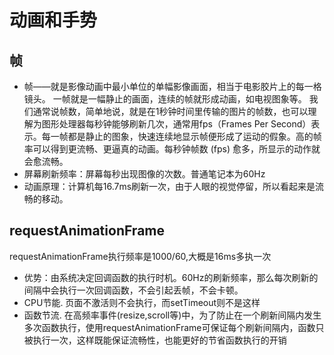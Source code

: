 # 动画和手势
## 帧
- 帧——就是影像动画中最小单位的单幅影像画面，相当于电影胶片上的每一格镜头。 一帧就是一幅静止的画面，连续的帧就形成动画，如电视图象等。 我们通常说帧数，简单地说，就是在1秒钟时间里传输的图片的帧数，也可以理解为图形处理器每秒钟能够刷新几次，通常用fps（Frames Per Second）表示。每一帧都是静止的图象，快速连续地显示帧便形成了运动的假象。高的帧率可以得到更流畅、更逼真的动画。每秒钟帧数 (fps) 愈多，所显示的动作就会愈流畅。
- 屏幕刷新频率：屏幕每秒出现图像的次数。普通笔记本为60Hz
- 动画原理：计算机每16.7ms刷新一次，由于人眼的视觉停留，所以看起来是流畅的移动。
## requestAnimationFrame
requestAnimationFrame执行频率是1000/60,大概是16ms多执一次<br>

- 优势：由系统决定回调函数的执行时机。60Hz的刷新频率，那么每次刷新的间隔中会执行一次回调函数，不会引起丢帧，不会卡顿。
- CPU节能. 页面不激活则不会执行，而setTimeout则不是这样 
- 函数节流. 在高频率事件(resize,scroll等)中，为了防止在一个刷新间隔内发生多次函数执行，使用requestAnimationFrame可保证每个刷新间隔内，函数只被执行一次，这样既能保证流畅性，也能更好的节省函数执行的开销
